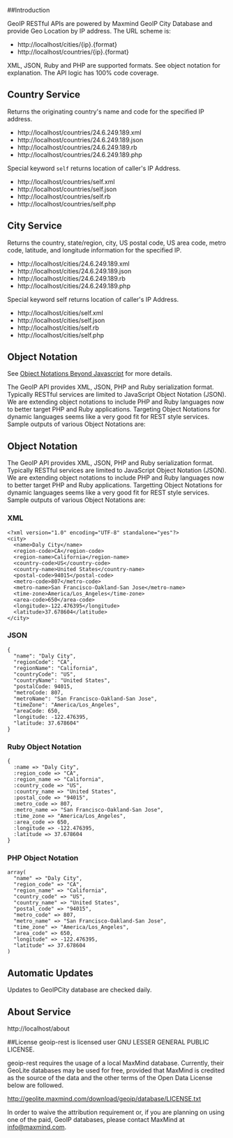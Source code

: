 ##Introduction

GeoIP RESTful APIs are powered by Maxmind GeoIP City Database and provide Geo Location by IP address. The URL scheme is:


* http://localhost/cities/{ip}.{format}
* http://localhost/countries/{ip}.{format}

XML, JSON, Ruby and PHP are supported formats. See object notation for explanation. The API logic has 100% code coverage.


## Country Service

Returns the originating country's name and code for the specified IP address.

* http://localhost/countries/24.6.249.189.xml
* http://localhost/countries/24.6.249.189.json
* http://localhost/countries/24.6.249.189.rb
* http://localhost/countries/24.6.249.189.php

Special keyword `self` returns location of caller's IP Address.

* http://localhost/countries/self.xml
* http://localhost/countries/self.json
* http://localhost/countries/self.rb
* http://localhost/countries/self.php

## City Service
Returns the country, state/region, city, US postal code, US area code, metro code, latitude, and longitude
information for the specified IP.


* http://localhost/cities/24.6.249.189.xml
* http://localhost/cities/24.6.249.189.json
* http://localhost/cities/24.6.249.189.rb
* http://localhost/cities/24.6.249.189.php

Special keyword self returns location of caller's IP Address.

* http://localhost/cities/self.xml
* http://localhost/cities/self.json
* http://localhost/cities/self.rb
* http://localhost/cities/self.php


## Object Notation
See [Object Notations Beyond Javascript](http://rubyorchard.wordpress.com/2010/08/17/object-notations-beyond-javascript/) for more details.

The GeoIP API provides XML, JSON, PHP and Ruby serialization format. Typically RESTful services are
limited to JavaScript Object Notation (JSON). We are extending object notations to include PHP and
Ruby languages now to better target PHP and Ruby applications. Targeting Object Notations for dynamic
languages seems like a very good fit for REST style services. Sample outputs of various Object Notations are:

## Object Notation

The GeoIP API provides XML, JSON, PHP and Ruby serialization format. Typically RESTful services are limited to JavaScript Object Notation (JSON). We are extending object notations to include PHP and Ruby languages now to better target PHP and Ruby applications. Targetting Object Notations for dynamic languages seems like a very good fit for REST style services. Sample outputs of various Object Notations are:


### XML

    <?xml version="1.0" encoding="UTF-8" standalone="yes"?>
    <city>
      <name>Daly City</name>
      <region-code>CA</region-code>
      <region-name>California</region-name>
      <country-code>US</country-code>
      <country-name>United States</country-name>
      <postal-code>94015</postal-code>
      <metro-code>807</metro-code>
      <metro-name>San Francisco-Oakland-San Jose</metro-name>
      <time-zone>America/Los_Angeles</time-zone>
      <area-code>650</area-code>
      <longitude>-122.476395</longitude>
      <latitude>37.678604</latitude>
    </city>
      
### JSON

    {
      "name": "Daly City",
      "regionCode": "CA",
      "regionName": "California",
      "countryCode": "US",
      "countryName": "United States",
      "postalCode: 94015,
      "metroCode: 807,
      "metroName": "San Francisco-Oakland-San Jose",
      "timeZone": "America/Los_Angeles",
      "areaCode: 650,
      "longitude: -122.476395,
      "latitude: 37.678604"
    }
            
### Ruby Object Notation
    {
      :name => "Daly City",
      :region_code => "CA",
      :region_name => "California",
      :country_code => "US",
      :country_name => "United States",
      :postal_code => "94015",
      :metro_code => 807,
      :metro_name => "San Francisco-Oakland-San Jose",
      :time_zone => "America/Los_Angeles",
      :area_code => 650,
      :longitude => -122.476395,
      :latitude => 37.678604
    }
      

### PHP Object Notation
    array(
      "name" => "Daly City",
      "region_code" => "CA",
      "region_name" => "California",
      "country_code" => "US",
      "country_name" => "United States",
      "postal_code" => "94015",
      "metro_code" => 807,
      "metro_name" => "San Francisco-Oakland-San Jose",
      "time_zone" => "America/Los_Angeles",
      "area_code" => 650,
      "longitude" => -122.476395,
      "latitude" => 37.678604
    )
    
## Automatic Updates

Updates to GeoIPCity database are checked daily.


## About Service

http://localhost/about

##License
geoip-rest is licensed user GNU LESSER GENERAL PUBLIC LICENSE.

geoip-rest requires the usage of a local MaxMind database. Currently,
their GeoLite databases may be used for free, provided that MaxMind is
credited as the source of the data and the other terms of the Open Data
License below are followed.

http://geolite.maxmind.com/download/geoip/database/LICENSE.txt

In order to waive the attribution requirement or, if you are planning on
using one of the paid, GeoIP databases, please contact MaxMind at
info@maxmind.com.
